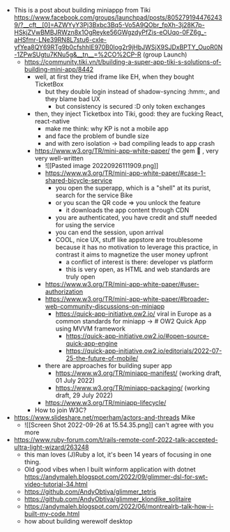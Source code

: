 - This is a post about building miniappp from Tiki https://www.facebook.com/groups/launchpad/posts/8052791944762439/?__cft__[0]=AZWYyY3Pj3Bxbc3Bq5-Vo5A9QObr_fpXh-3j28K7p-HSkjZVwBMBJRWzn8x1OgReyke56GWgzdyPfZis-eOUqo-0FZ6g_-aHSfmr-LNe39RN8L7stu6-cxle-yfYea8QY69RTg9b0cfshhIE970B0log2r9jHbJWSjX9SJDxBPTY_OuoR0N-1ZPwSUgtu7KNu5g&__tn__=%2CO%2CP-R (group Launch)
	- https://community.tiki.vn/t/building-a-super-app-tiki-s-solutions-of-building-mini-app/8442
		- well, at first they tried iframe like EH, when they bought TicketBox
			- but they double login instead of shadow-syncing :hmm:, and they blame bad UX
				- but consistency is secured :D only token exchanges
		- then, they inject Ticketbox into Tiki, good: they are fucking React, react-native
			- make me think: why KP is not a mobile app
			- and face the problem of bundle size
			- and with zero isolation -> bad compiling leads to app crash
		- https://www.w3.org/TR/mini-app-white-paper/ the gem 💎 , very very well-written
			- ![[Pasted image 20220926111909.png]]
			- https://www.w3.org/TR/mini-app-white-paper/#case-1-shared-bicycle-service
				- you open the superapp, which is a "shell" at its purist, search for the service Bike
				- or you scan the QR code => you unlock the feature
					- it downloads the app content through CDN
				- you are authenticated,  you have credit and stuff needed for using the service
				- you can end the session, upon arrival
				- COOL, nice UX, stuff like appstore are troublesome because it has no motivation to leverage this practice, in contrast it aims to magnetize the user money upfront
					- a conflict of interest is there: developer vs platform
					- this is very open, as HTML and web standards are truly open
			- https://www.w3.org/TR/mini-app-white-paper/#user-authorization
			- https://www.w3.org/TR/mini-app-white-paper/#broader-web-community-discussions-on-miniapp
				- https://quick-app-initiative.ow2.io/ viral in Europe as a common standards for miniapp -> # OW2 Quick App using MVVM framework
					- https://quick-app-initiative.ow2.io/#open-source-quick-app-engine
					- https://quick-app-initiative.ow2.io/editorials/2022-07-25-the-future-of-mobile/
			- there are approaches for building super app
				- https://www.w3.org/TR/miniapp-manifest/ (working draft, 01 July 2022)
				- https://www.w3.org/TR/miniapp-packaging/ (working draft, 29 July 2022)
			- https://www.w3.org/TR/miniapp-lifecycle/
		- How to join W3C?
- https://www.slideshare.net/mperham/actors-and-threads Mike
	- ![[Screen Shot 2022-09-26 at 15.54.35.png]] can't agree with you more
- https://www.ruby-forum.com/t/rails-remote-conf-2022-talk-accepted-ultra-light-wizard/263248
	- this man loves (J)Ruby a lot, it's been 14 years of focusing in one thing.
	- Old good vibes when I built winform application with dotnet https://andymaleh.blogspot.com/2022/09/glimmer-dsl-for-swt-video-tutorial-34.html
	- https://github.com/AndyObtiva/glimmer_tetris
	- https://github.com/AndyObtiva/glimmer_klondike_solitaire
	- https://andymaleh.blogspot.com/2022/06/montrealrb-talk-how-i-built-my-code.html
	- how about building werewolf desktop